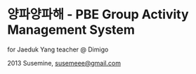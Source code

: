 
양파양파해 - PBE Group Activity Management System
=============

 for Jaeduk Yang teacher @ Dimigo

 2013 Susemine, susemeee@gmail.com
